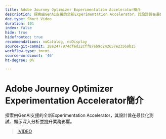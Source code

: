 ```yaml
---
title: Adobe Journey Optimizer Experimentation Accelerator簡介
description: 探索由GenAI支援的全新Experimentation Accelerator，其設計旨在最佳化測試、顯示深入分析並提升業務影響。
doc-type: Short Video
duration: 101
index: false
hide: true
hidefromtoc: true
recommendations: noCatalog, noDisplay
source-git-commit: 28e2477974df6d22cff87eb9c242657e23569b15
workflow-type: tm+mt
source-wordcount: '46'
ht-degree: 0%

---
```



# Adobe Journey Optimizer Experimentation Accelerator簡介

探索由GenAI支援的全新Experimentation Accelerator，其設計旨在最佳化測試、顯示深入分析並提升業務影響。

<!-- 62_S531_3442531_100_introducing-the-adobe-journey-optimizer-experimentation-accelerator -->
>[!VIDEO](https://video.tv.adobe.com/v/3460364/?learn=on&enablevpops=true&captions=chi_hant)
